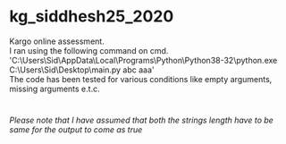 # kg_siddhesh25_2020 <br>
Kargo online assessment. <br>
I ran using the following command on cmd. 'C:\Users\Sid\AppData\Local\Programs\Python\Python38-32\python.exe C:\Users\Sid\Desktop\main.py abc aaa'<br>
The code has been tested for various conditions like empty arguments, missing arguments e.t.c.<br>
# <h6> Please note that I have assumed that both the strings length have to be same for the output to come as true</h6>
